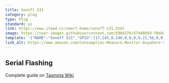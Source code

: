 ```yaml
---
title: Sonoff S31
category: plug
type: Plug
standard: us
link: https://www.itead.cc/smart-home/sonoff-s31.html
image: https://user-images.githubusercontent.com/5904370/57948059-f0d4dc00-78e0-11e9-85df-a23c5af638a3.png
template: '{"NAME":"Sonoff S31","GPIO":[17,145,0,146,0,0,0,0,21,56,0,0,0],"FLAG":0,"BASE":41}' 
link_alt: https://www.amazon.com/Consumption-Measure-Monitor-Anywhere-S31-1Pack/dp/B07CKKP4RX
---
```

## Serial Flashing
Complete guide on [Tasmota Wiki](https://github.com/arendst/Sonoff-Tasmota/wiki/Sonoff-S31)